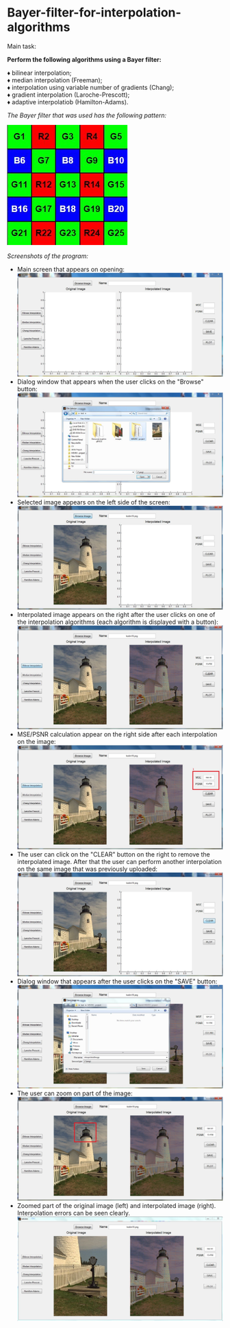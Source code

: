 # Bayer-filter-for-interpolation-algorithms

Main task: 

**Perform the following algorithms using a Bayer filter:<br />**

♦ bilinear interpolation;<br />
♦ median interpolation (Freeman);<br />
♦ interpolation using variable number of gradients (Chang);<br />
♦ gradient interpolation (Laroche-Prescott);<br />
♦ adaptive interpolatiob (Hamilton-Adams).<br />

*The Bayer filter that was used has the following pattern:*

![](Screenshots/GRBG1.JPG)

*Screenshots of the program:*

- Main screen that appears on opening:
![](Screenshots/1.JPG)
- Dialog window that appears when the user clicks on the "Browse" button:
![](Screenshots/2.JPG)
- Selected image appears on the left side of the screen:
![](Screenshots/3.JPG)
- Interpolated image appears on the right after the user clicks on one of the interpolation algorithms (each algorithm is displayed with a button):
![](Screenshots/4.JPG)
- MSE/PSNR calculation appear on the right side after each interpolation on the image:
![](Screenshots/4.1.JPG)                                                                      
- The user can click on the "CLEAR" button on the right to remove the interpolated image. After that the user can perform another interpolation on the same image that was previously uploaded:
![](Screenshots/5-clear_button.JPG)
- Dialog window that appears after the user clicks on the "SAVE" button:
![](Screenshots/6.JPG)
- The user can zoom on part of the image:
![](Screenshots/7_Zoom.jpg)
- Zoomed part of the original image (left) and interpolated image (right). Interpolation errors can be seen clearly.
![](Screenshots/7_Zoom_2.jpg)

